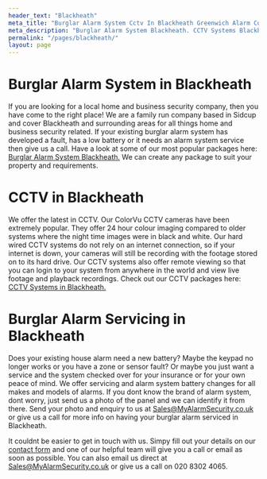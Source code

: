 ```yaml
---
header_text: "Blackheath"
meta_title: "Burglar Alarm System Cctv In Blackheath Greenwich Alarm Company"
meta_description: "Burglar Alarm System Blackheath. CCTV Systems Blackheath. Home Security System, Burglar Alarm Service Battery. Alarm Company Near Me Blackheath 020 8302 4065"
permalink: "/pages/blackheath/"
layout: page
---
```


# Burglar Alarm System in Blackheath 

If you are looking for a local home and business security company, then you have come to the right place! We are a family run company based in Sidcup and cover Blackheath and surrounding areas for all things home and business security related. If your existing burglar alarm system has developed a fault, has a low battery or it needs an alarm system service then give us a call. Have a look at some of our most popular packages here: [Burglar Alarm System Blackheath.](/categories/burglar-alarms/) We can create any package to suit your property and requirements.

# CCTV in Blackheath 

We offer the latest in CCTV. Our ColorVu CCTV cameras have been extremely popular. They offer 24 hour colour imaging compared to older systems where the night time images were in black and white. Our hard wired CCTV systems do not rely on an internet connection, so if your internet is down, your cameras will still be recording with the footage stored on to its hard drive. Our CCTV systems also offer remote viewing so that you can login to your system from anywhere in the world and view live footage and playback recordings. Check out our CCTV packages here: [CCTV Systems in Blackheath.](/categories/cctv/)

# Burglar Alarm Servicing in Blackheath 

Does your existing house alarm need a new battery? Maybe the keypad no longer works or you have a zone or sensor fault? Or maybe you just want a service and the system checked over for your insurance or for your own peace of mind. We offer servicing and alarm system battery changes for all makes and models of alarms. If you dont know the brand of alarm system, dont worry, just send us a photo of the panel and we can identify it from there. Send your photo and enquiry to us at <Sales@MyAlarmSecurity.co.uk> or give us a call for more info on having your burglar alarm serviced in Blackheath.

It couldnt be easier to get in touch with us. Simpy fill out your details on our [contact form](/contact/) and one of our helpful team will give you a call or email as soon as possible. You can also email us direct at Sales@MyAlarmSecurity.co.uk or give us a call on 020 8302 4065.